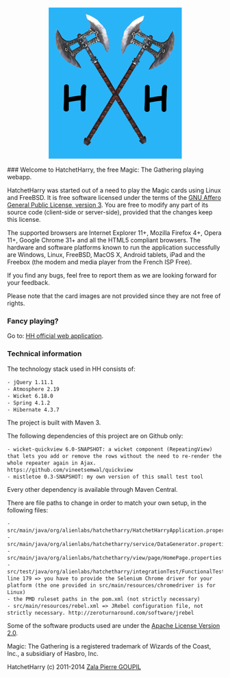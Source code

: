 <p align="center">
<img src="https://raw.githubusercontent.com/AlienQueen/HatchetHarry/master/src/main/java/org/alienlabs/hatchetharry/view/page/image/logo.png" alt="LOGO"/>
</p>
### Welcome to HatchetHarry, the free Magic: The Gathering playing webapp.

HatchetHarry was started out of a need to play the Magic cards using Linux and FreeBSD. It is free software licensed under the terms of the [GNU Affero General Public License, version 3](http://www.gnu.org/licenses/agpl.txt). You are free to modify any part of its source code (client-side or server-side), provided that the changes keep this license.

The supported browsers are Internet Explorer 11+, Mozilla Firefox 4+, Opera 11+, Google Chrome 31+ and all the HTML5 compliant browsers. The hardware and software platforms known to run the application successfully are Windows, Linux, FreeBSD, MacOS X, Android tablets, iPad and the Freebox (the modem and media player from the French ISP Free).

If you find any bugs, feel free to report them as we are looking forward for your feedback.

Please note that the card images are not provided since they are not free of rights.

### Fancy playing?

Go to: [HH official web application](http://hatchetharry.net).

### Technical information

The technology stack used in HH consists of:

    - jQuery 1.11.1
    - Atmosphere 2.19
    - Wicket 6.18.0
    - Spring 4.1.2
    - Hibernate 4.3.7

The project is built with Maven 3.

The following dependencies of this project are on Github only:

    - wicket-quickview 6.0-SNAPSHOT: a wicket component (RepeatingView) that lets you add or remove the rows without the need to re-render the whole repeater again in Ajax. https://github.com/vineetsemwal/quickview
    - mistletoe 0.3-SNAPSHOT: my own version of this small test tool

Every other dependency is available through Maven Central.

There are file paths to change in order to match your own setup, in the following files:

    - src/main/java/org/alienlabs/hatchetharry/HatchetHarryApplication.properties
    - src/main/java/org/alienlabs/hatchetharry/service/DataGenerator.properties
    - src/main/java/org/alienlabs/hatchetharry/view/page/HomePage.properties
    - src/test/java/org/alienlabs/hatchetharry/integrationTest/FunctionalTests.java line 179 => you have to provide the Selenium Chrome driver for your platform (the one provided in src/main/resources/chromedriver is for Linux)
    - the PMD ruleset paths in the pom.xml (not strictly necessary)
    - src/main/resources/rebel.xml => JRebel configuration file, not strictly necessary. http://zeroturnaround.com/software/jrebel

Some of the software products used are under the [Apache License Version 2.0](http://www.apache.org/licenses/LICENSE-2.0.txt).

Magic: The Gathering is a registered trademark of Wizards of the Coast, Inc., a subsidiary of Hasbro, Inc.

HatchetHarry (c) 2011-2014 [Zala Pierre GOUPIL](mailto:goupilpierre@gmail.com)